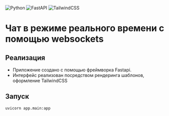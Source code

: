![Python](https://img.shields.io/badge/python-3670A0?style=for-the-badge&logo=python&logoColor=ffdd54)
![FastAPI](https://img.shields.io/badge/FastAPI-005571?style=for-the-badge&logo=fastapi)
![TailwindCSS](https://img.shields.io/badge/tailwindcss-%2338B2AC.svg?style=for-the-badge&logo=tailwind-css&logoColor=white)

# Чат в режиме реального времени с помощью websockets


## Реализация

- Приложение создано с помощью фреймворка Fastapi.
- Интерфейс реализован посредством рендеринга шаблонов, оформление TailwindCSS


## Запуск

`uvicorn app.main:app`

